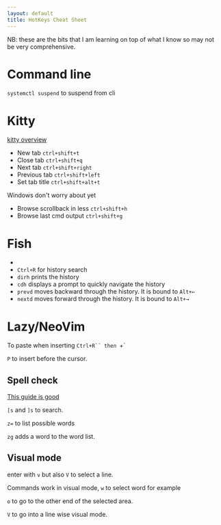 ```yaml
---
layout: default
title: HotKeys Cheat Sheet
---
```

NB: these are the bits that I am learning on top of what I know so may not be very comprehensive.

# Command line

`systemctl suspend` to suspend from cli

# Kitty

[kitty overview](https://sw.kovidgoyal.net/kitty/overview/)

* New tab `ctrl+shift+t` 
* Close tab `ctrl+shift+q` 
* Next tab `ctrl+shift+right`
* Previous tab `ctrl+shift+left`
* Set tab title `ctrl+shift+alt+t`

Windows don't worry about yet

* Browse scrollback in less `ctrl+shift+h`
* Browse last cmd output `ctrl+shift+g`

# Fish

* 
* `Ctrl+R` for history search
* `dirh` prints the history
* `cdh` displays a prompt to quickly navigate the history
* `prevd` moves backward through the history. It is bound to `Alt+←`
* `nextd` moves forward through the history. It is bound to `Alt+→`

# Lazy/NeoVim

To paste when inserting `Ctrl+R`` then `+`

`P` to insert before the cursor. 

## Spell check
[This guide is good](https://neovim.io/doc/user/spell.html)

`[s` and `]s` to search.

`z=` to list possible words

`zg` adds a word to the word list.


## Visual mode
 enter with `v` but also `V` to select a line.

Commands work in visual mode, `w` to select word for example

`o` to go to the other end of the selected area.

`V` to go into a line wise visual mode.

 
